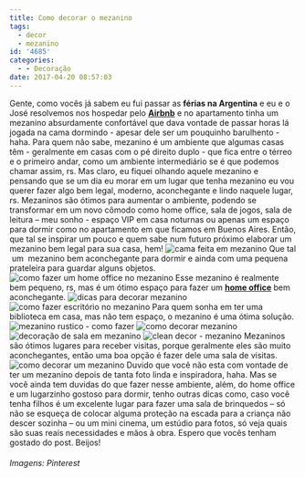```yaml
---
title: Como decorar o mezanino
tags:
  - decor
  - mezanino
id: '4685'
categories:
  - - Decoração
date: 2017-04-20 08:57:03
---
```


Gente, como vocês já sabem eu fui passar as **férias na Argentina** e eu e o José resolvemos nos hospedar pelo [**Airbnb**](https://www.airbnb.com.br/) e no apartamento tinha um mezanino absurdamente confortável que dava vontade de passar horas lá jogada na cama dormindo - apesar dele ser um pouquinho barulhento - haha. Para quem não sabe, mezanino é um ambiente que algumas casas têm - geralmente em casas com o pé direito duplo - que fica entre o térreo e o primeiro andar, como um ambiente intermediário se é que podemos chamar assim, rs. Mas claro, eu fiquei olhando aquele mezanino e pensando que se um dia eu morar em um lugar que tenha mezanino eu vou querer fazer algo bem legal, moderno, aconchegante e lindo naquele lugar, rs. Mezaninos são ótimos para aumentar o ambiente, podendo se transformar em um novo cômodo como home office, sala de jogos, sala de leitura – meu sonho - espaço VIP em casa noturnas ou apenas um espaço para dormir como no apartamento em que ficamos em Buenos Aires. Então, que tal se inspirar um pouco e quem sabe num futuro próximo elaborar um mezanino bem legal para sua casa, hem! ![cama feita em mezanino ](/images/2017/03/como-decorar-mezanino.jpg) Que tal  um  mezanino bem aconchegante para dormir e ainda com uma pequena prateleira para guardar alguns objetos. ![como fazer um home office no mezanino ](/images/2017/03/decor-escritório-no-mesanino.jpg) Esse mezanino é realmente bem pequeno, rs, mas é um ótimo espaço para fazer um [**home office**](http://natalia.blog.br/como-decorar-home-office-pequeno/) bem aconchegante. ![dicas para decorar mezanino ](/images/2017/03/como-fazer-cama-no-mezanino.jpg) ![como fazer escritório no mezanino ](/images/2017/03/decoração-de-mezanino.jpg) Para quem sonha em ter uma biblioteca em casa, mas não tem espaço, o mezanino é uma ótima solução. ![mezanino rustico - como fazer](/images/2017/03/inspiração-mezanino.jpg) ![como decorar mezanino ](/images/2017/03/escritório-no-mezanino-decoração.jpg) ![decoração de sala em mezanino ](/images/2017/03/decor-mezanino.jpg) ![clean decor - mezanino ](/images/2017/03/decoração-de-mezanino-sofisticado.jpg) Mezaninos são ótimos lugares para receber visitas, porque geralmente eles são muito aconchegantes, então uma boa opção é fazer dele uma sala de visitas. ![como decorar um mezanino ](/images/2017/03/cama-no-mezanino-decor.jpg) Duvido que você não esta com vontade de ter um mezanino depois de tanta foto linda e inspiradora, haha. Mas se você ainda tem duvidas do que fazer nesse ambiente, além, do home office e um lugarzinho gostoso para dormir, tenho outras dicas como, caso você tenha filhos é um excelente lugar para fazer uma sala de brinquedos – só não se esqueça de colocar alguma proteção na escada para a criança não descer sozinha – ou um mini cinema, um estúdio para fotos, só veja quais são suas reais necessidades e mãos à obra. Espero que vocês tenham gostado do post. Beijos!

###### Imagens: Pinterest
